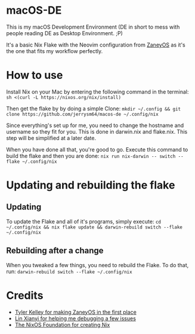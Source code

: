# macOS-DE
This is my macOS Development Environment (DE in short to mess with people reading DE as Desktop Environment. ;P)

It's a basic Nix Flake with the Neovim configuration from [ZaneyOS](https://gitlab.com/Zaney/zaneyos) as it's the one that fits my workflow perfectly.

# How to use
Install Nix on your Mac by entering the following command in the terminal:
`sh <(curl -L https://nixos.org/nix/install)`

Then get the flake by by doing a simple Clone:
`mkdir ~/.config && git clone https://github.com/jerrysm64/macos-de ~/.config/nix`

Since everything's set up for me, you need to change the hostname and username so they fit for you. This is done in darwin.nix and flake.nix. This step will be simplified at a later date.

When you have done all that, you're good to go. Execute this command to build the flake and then you are done:
`nix run nix-darwin -- switch --flake ~/.config/nix`

# Updating and rebuilding the flake
## Updating
To update the Flake and all of it's programs, simply execute:
`cd ~/.config/nix && nix flake update && darwin-rebuild switch --flake ~/.config/nix`

## Rebuilding after a change
When you tweaked a few things, you need to rebuild the Flake. To do that, run:
`darwin-rebuild switch --flake ~/.config/nix`

# Credits
* [Tyler Kelley for making ZaneyOS in the first place](https://gitlab.com/Zaney)
* [Lin Xianyi for helping me debugging a few issues](https://github.com/iynaix)
* [The NixOS Foundation for creating Nix](https://nixos.org)
